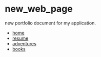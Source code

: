 # new_web_page
new portfolio document for my application.  
- [home](https://pruthvi-sanghavi.github.io/)
- [resume](https://pruthvi-sanghavi.github.io/resume.html)
- [adventures](https://pruthvi-sanghavi.github.io/adventures.html)
- [books](https://pruthvi-sanghavi.github.io/books.html)
